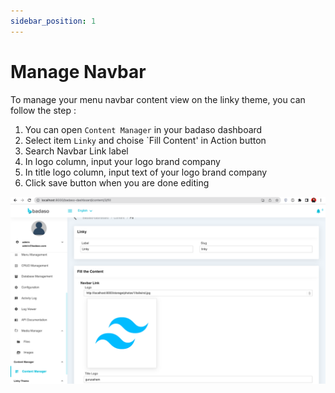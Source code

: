 ```yaml
---
sidebar_position: 1
---
```


# Manage Navbar

To manage your menu navbar content view on the linky theme, you can follow the step :
1. You can open `Content Manager` in your badaso dashboard
2. Select item `Linky` and choise `Fill Content' in Action button
3. Search Navbar Link label
4. In logo column, input your logo brand company
5. In title logo column, input text of your logo brand company
6. Click save button when you are done editing

<p align="center">
  <a href="">
    <img src="/img/navbar-content.png" alt="" />
  </a>
</p>
